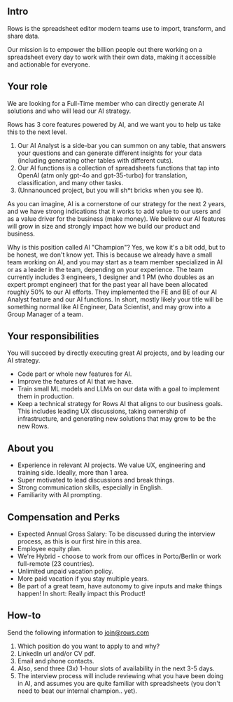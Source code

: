 ## Intro

Rows is the spreadsheet editor modern teams use to import, transform, and share data. 

Our mission is to empower the billion people out there working on a spreadsheet every day to work with their own data, making it accessible and actionable for everyone. 


## Your role

We are looking for a Full-Time member who can directly generate AI solutions and who will lead our AI strategy. 

Rows has 3 core features powered by AI, and we want you to help us take this to the next level.
1. Our AI Analyst is a side-bar you can summon on any table, that answers your questions and can generate different insights for your data (including generating other tables with different cuts).
2. Our AI functions is a collection of spreadsheets functions that tap into OpenAI (atm only gpt-4o and gpt-35-turbo) for translation, classification, and many other tasks.
3. (Unnanounced project, but you will sh*t bricks when you see it). 

As you can imagine, AI is a cornerstone of our strategy for the next 2 years, and we have strong indications that it works to add value to our users and as a value driver for the business (make money). We believe our AI features will grow in size and strongly impact how we build our product and business.

Why is this position called AI "Champion"? Yes, we kow it's a bit odd, but to be honest, we don't know yet. This is because we already have a small team working on AI, and you may start as a team member specialized in AI or as a leader in the team, depending on your experience. The team currently includes 3 engineers, 1 designer and 1 PM (who doubles as an expert prompt engineer) that for the past year all have been allocated roughly 50% to our AI efforts. They implemented the FE and BE of our AI Analyst feature and our AI functions. In short, mostly likely your title will be something normal like AI Engineer, Data Scientist, and may grow into a Group Manager of a team.
 
## Your responsibilities

You will succeed by directly executing great AI projects, and by leading our AI strategy. 

- Code part or whole new features for AI. 
- Improve the features of AI that we have.
- Train small ML models and LLMs on our data with a goal to implement them in production.
- Keep a technical strategy for Rows AI that aligns to our business goals. This includes leading UX discussions, taking ownership of infrastructure, and generating new solutions that may grow to be the new Rows.

## About you

- Experience in relevant AI projects. We value UX, engineering and training side. Ideally, more than 1 area.
- Super motivated to lead discussions and break things.
- Strong communication skills, especially in English.
- Familiarity with AI prompting.

## Compensation and Perks

- Expected Annual Gross Salary: To be discussed during the interview process, as this is our first hire in this area.
- Employee equity plan.
- We're Hybrid - choose to work from our offices in Porto/Berlin or work full-remote (23 countries).
- Unlimited unpaid vacation policy.
- More paid vacation if you stay multiple years.
- Be part of a great team, have autonomy to give inputs and make things happen! In short: Really impact this Product!

## How-to

Send the following information to join@rows.com

1. Which position do you want to apply to and why?
2. LinkedIn url and/or CV pdf.
3. Email and phone contacts.
4. Also, send three (3x) 1-hour slots of availability in the next 3-5 days.
5. The interview process will include reviewing what you have been doing in AI, and assumes you are quite familiar with spreadsheets (you don't need to beat our internal champion.. yet).
